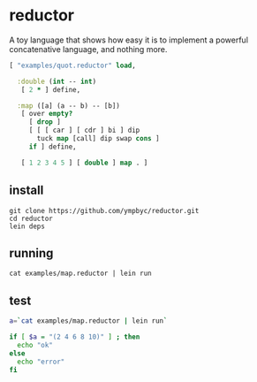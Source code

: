 reductor
========

A toy language that shows how easy it is to implement a powerful concatenative language, and nothing more.

```clojure
[ "examples/quot.reductor" load,

  :double (int -- int)
   [ 2 * ] define,

  :map ([a] (a -- b) -- [b])
   [ over empty?
     [ drop ]
     [ [ [ car ] [ cdr ] bi ] dip
       tuck map [call] dip swap cons ]
     if ] define,

   [ 1 2 3 4 5 ] [ double ] map . ]
```

install
-------

```
git clone https://github.com/ympbyc/reductor.git
cd reductor
lein deps
```

running
-------

```
cat examples/map.reductor | lein run
```

test
----

```bash
a=`cat examples/map.reductor | lein run`

if [ $a = "(2 4 6 8 10)" ] ; then
  echo "ok"
else
  echo "error"
fi
```

